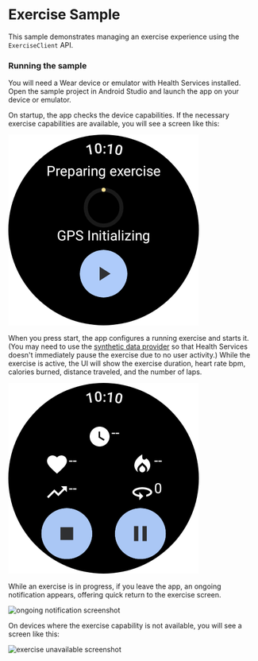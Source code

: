 # Exercise Sample

This sample demonstrates managing an exercise experience using the `ExerciseClient` API.

### Running the sample

You will need a Wear device or emulator with Health Services installed. Open the sample project in
Android Studio and launch the app on your device or emulator.

On startup, the app checks the device capabilities. If the necessary exercise capabilities are
available, you will see a screen like this:

![exercise available screenshot](app/src/test/screenshots/PreparingExerciseScreenTest_pixel_watch.png)

When you press start, the app configures a running exercise and starts it. (You may need to use the
[synthetic data provider](#using-synthetic-data) so that Health Services doesn't immediately pause
the exercise due to no user activity.) While the exercise is active, the UI will show the exercise
duration, heart rate bpm, calories burned, distance traveled, and the number of laps. 

![exercise in progress screenshot](app/src/test/screenshots/ExerciseScreenTest_pixel_watch.png)

While an exercise is in progress, if you leave the app, an ongoing notification appears, offering
quick return to the exercise screen.

![ongoing notification screenshot](screenshots/ongoing_notification.png)

On devices where the exercise capability is not available, you will see a screen like this:

![exercise unavailable screenshot](screenshots/exercise_not_available.png)


